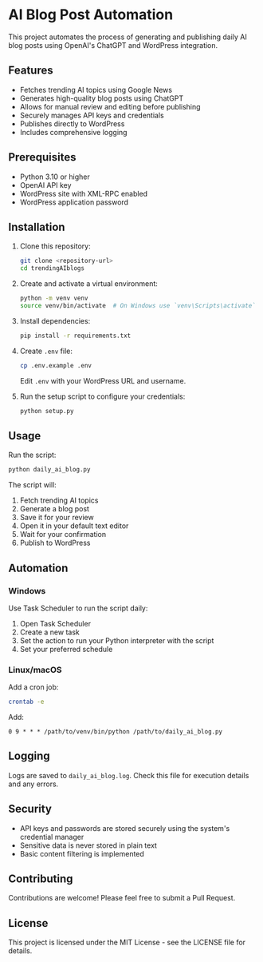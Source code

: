 # AI Blog Post Automation

This project automates the process of generating and publishing daily AI blog posts using OpenAI's ChatGPT and WordPress integration.

## Features

- Fetches trending AI topics using Google News
- Generates high-quality blog posts using ChatGPT
- Allows for manual review and editing before publishing
- Securely manages API keys and credentials
- Publishes directly to WordPress
- Includes comprehensive logging

## Prerequisites

- Python 3.10 or higher
- OpenAI API key
- WordPress site with XML-RPC enabled
- WordPress application password

## Installation

1. Clone this repository:
   ```bash
   git clone <repository-url>
   cd trendingAIblogs
   ```

2. Create and activate a virtual environment:
   ```bash
   python -m venv venv
   source venv/bin/activate  # On Windows use `venv\Scripts\activate`
   ```

3. Install dependencies:
   ```bash
   pip install -r requirements.txt
   ```

4. Create `.env` file:
   ```bash
   cp .env.example .env
   ```
   Edit `.env` with your WordPress URL and username.

5. Run the setup script to configure your credentials:
   ```bash
   python setup.py
   ```

## Usage

Run the script:
```bash
python daily_ai_blog.py
```

The script will:
1. Fetch trending AI topics
2. Generate a blog post
3. Save it for your review
4. Open it in your default text editor
5. Wait for your confirmation
6. Publish to WordPress

## Automation

### Windows
Use Task Scheduler to run the script daily:
1. Open Task Scheduler
2. Create a new task
3. Set the action to run your Python interpreter with the script
4. Set your preferred schedule

### Linux/macOS
Add a cron job:
```bash
crontab -e
```
Add:
```
0 9 * * * /path/to/venv/bin/python /path/to/daily_ai_blog.py
```

## Logging

Logs are saved to `daily_ai_blog.log`. Check this file for execution details and any errors.

## Security

- API keys and passwords are stored securely using the system's credential manager
- Sensitive data is never stored in plain text
- Basic content filtering is implemented

## Contributing

Contributions are welcome! Please feel free to submit a Pull Request.

## License

This project is licensed under the MIT License - see the LICENSE file for details.
